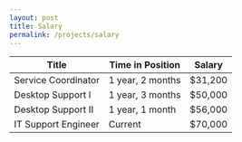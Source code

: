 ```yaml
---
layout: post
title: Salary
permalink: /projects/salary
---
```


| Title               | Time in Position | Salary  |
| ------------------- | ---------------- | ------- |
| Service Coordinator | 1 year, 2 months | $31,200 |
| Desktop Support I   | 1 year, 3 months | $50,000 |
| Desktop Support II  | 1 year, 1 month  | $56,000 |
| IT Support Engineer | Current          | $70,000 |
